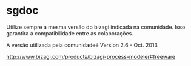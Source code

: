 sgdoc
=====

Utilize sempre a mesma versão do bizagi indicada na comunidade. Isso garantira a compatibilidade entre as colaborações.

A versão utilizada pela comunidadeé Version 2.6 - Oct. 2013 

http://www.bizagi.com/products/bizagi-process-modeler#freeware

